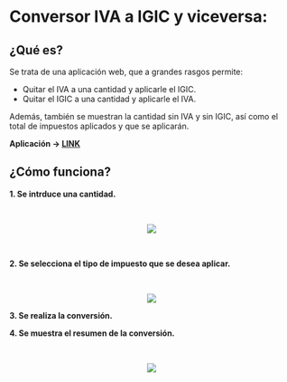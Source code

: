 # Conversor IVA a IGIC y viceversa:

## ¿Qué es?

Se trata de una aplicación web, que a grandes rasgos permite:

* Quitar el IVA a una cantidad y aplicarle el IGIC.
* Quitar el IGIC a una cantidad y aplicarle el IVA.

Además, también se muestran la cantidad sin IVA y sin IGIC, así como el total de impuestos aplicados y que se aplicarán.

**Aplicación $\rightarrow$ [LINK](https://borjaguanchesicilia.github.io/conversor-iva-igic-igic-iva/ "aplicación web")**

## ¿Cómo funciona?

**1. Se intrduce una cantidad.**

<br>
<center>

  ![](https://drive.google.com/uc?export=view&id=1ppSlcGwmd1eZtBp6T247YmlR7HCwMS9-)
</center><br>

**2. Se selecciona el tipo de impuesto que se desea aplicar.**

<br>
<center>

  ![](https://drive.google.com/uc?export=view&id=1zxseT6j5VqVVW_ynLj7zlg8j_aZ7FalE)
</center>

**3. Se realiza la conversión.**

**4. Se muestra el resumen de la conversión.**

<br>
<center>

  ![](https://drive.google.com/uc?export=view&id=1kENcB8QQIRjMo8vYaigD1uODwzf3Grxz)
</center>
